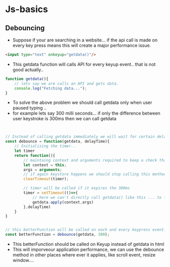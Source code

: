 # Js-basics

## Debouncing 
* Suppose if your are searching in a website... if the api call is made on every key press means this will create a major performance issue.

```html
<input type="text" onkeyup="getdata()"/>
```
* This getdata function will calls API for every keyup event.. that is not good actually..
```js
function getdata(){
    // lets say we are calls an API and gets data.
    console.log("Fetching data...");
}
```
* To solve the above problem we should call getdata only when user paused typing ..
* for example lets say 300 milli seconds... if only the difference between user keystroke is 300ms then we can call getdata
```jsx


// Instead of calling getdata immediately we will wait for certain delay time and after that we can call the functiobn
const debounce = function(getdata, delayTime){
    // Initialising the timer..
    let timer
    return function(){
        // maintaing context and arguments required to keep a check that the environment or lexical scope where the function is running is correct and same getdata function is called with same arguments (** if it had);
        let context = this;
        args = arguments;
        // if again keystore happens we should stop calling this method , for that we have to use clear timeout. ie if we cleared the timer getdata will not be called..
        clearTimeout(timer);

        // timer will be called if it expires the 300ms
        timer = setTimeout(()=>{
            // here we can't directly call getdata() like this ... to fix our "this" variable and context we have to use apply here
            getdata.apply(context,args)
        },delayTime)
    }
}


// this betterFunction will be called on each and every keypress event.
const betterFunction = debounce(getdata, 300);

```
* This betterFunction should be called on Keyup instead of getdata in html
* This will imporveour application performance, we can use the debounce method in other places where ever it applies, like scroll event, resize window....
